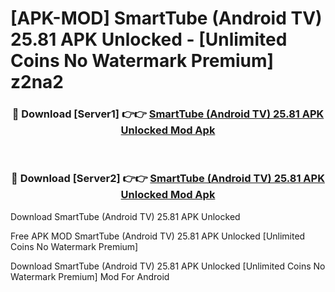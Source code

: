 # [APK-MOD] SmartTube (Android TV) 25.81 APK Unlocked - [Unlimited Coins No Watermark Premium] z2na2



<div align="center">
<h3>🔴 Download [Server1] 👉👉 <a href="https://momento.my/?title=SmartTube_(Android_TV)_25.81_APK_Unlocked">SmartTube (Android TV) 25.81 APK Unlocked Mod Apk</a></h3><br>

<h3>🔴 Download [Server2] 👉👉 <a href="https://momento.my/?title=SmartTube_(Android_TV)_25.81_APK_Unlocked">SmartTube (Android TV) 25.81 APK Unlocked Mod Apk</a></h3>
</div>



Download SmartTube (Android TV) 25.81 APK Unlocked 

Free APK MOD SmartTube (Android TV) 25.81 APK Unlocked [Unlimited Coins No Watermark Premium]

Download SmartTube (Android TV) 25.81 APK Unlocked [Unlimited Coins No Watermark Premium] Mod For Android
